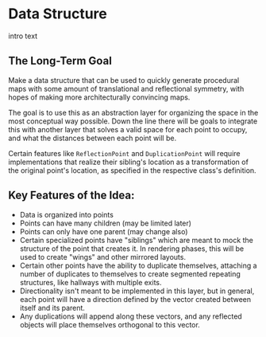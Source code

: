 # Data Structure
intro text

## The Long-Term Goal
Make a data structure that can be used to quickly generate procedural maps with some amount of translational and reflectional symmetry, with hopes of making more architecturally convincing maps.

The goal is to use this as an abstraction layer for organizing the space in the most conceptual way possible. 
Down the line there will be goals to integrate this with another layer that solves a valid space for each point to occupy, and what the distances between each point will be.

Certain features like ```ReflectionPoint``` and ```DuplicationPoint``` will require implementations that realize their sibling's location as a transformation of the original point's location, as specified in the respective class's definition.

## Key Features of the Idea:
- Data is organized into points
- Points can have many children (may be limited later)
- Points can only have one parent (may change also)
- Certain specialized points have "siblings" which are meant to mock the structure of the point that creates it. In rendering phases, this will be used to create "wings" and other mirrored layouts.
- Certain other points have the ability to duplicate themselves, attaching a number of duplicates to themselves to create segmented repeating structures, like hallways with multiple exits.
- Directionality isn't meant to be implemented in this layer, but in general, each point will have a direction defined by the vector created between itself and its parent.
- Any duplications will append along these vectors, and any reflected objects will place themselves orthogonal to this vector.

